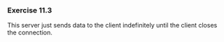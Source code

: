 ### Exercise 11.3

This server just sends data to the client indefinitely until the client closes the connection.
